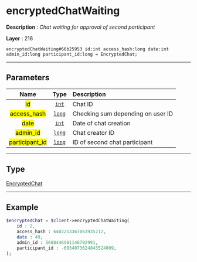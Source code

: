 # encryptedChatWaiting

**Description** : *Chat waiting for approval of second participant*

**Layer** : 216

```tl
encryptedChatWaiting#66b25953 id:int access_hash:long date:int admin_id:long participant_id:long = EncryptedChat;
```

---

## Parameters

| Name | Type | Description |
| :---: | :---: | :--- |
| <mark>id</mark> | [`int`](type/int) | Chat ID |
| <mark>access_hash</mark> | [`long`](type/long) | Checking sum depending on user ID |
| <mark>date</mark> | [`int`](type/int) | Date of chat creation |
| <mark>admin_id</mark> | [`long`](type/long) | Chat creator ID |
| <mark>participant_id</mark> | [`long`](type/long) | ID of second chat participant |

---

## Type

[EncryptedChat](type/EncryptedChat)

---

## Example

```php
$encryptedChat = $client->encryptedChatWaiting(
	id : 2,
	access_hash : 6402213367063935712,
	date : 49,
	admin_id : 5688446981146702991,
	participant_id : -6034073624843524009,
);
```